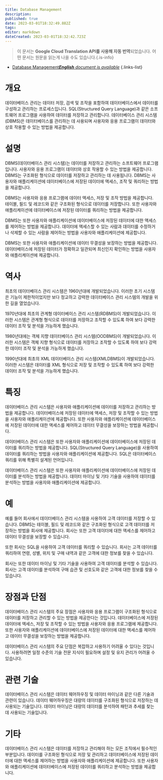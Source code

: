 ```yaml
---
title: Database Management
description: 
published: true
date: 2023-03-01T18:32:49.882Z
tags: 
editor: markdown
dateCreated: 2023-03-01T18:32:42.723Z
---
```


> 이 문서는 **Google Cloud Translation API를 사용해 자동 번역**되었습니다.
어떤 문서는 원문을 읽는게 나을 수도 있습니다.{.is-info}



- [Database Management***English** document is available*](/en/Knowledge-base/Dictionary/database-management)
{.links-list}


# 개요
데이터베이스 관리는 데이터 저장, 검색 및 조작을 포함하여 데이터베이스에서 데이터를 구성하고 관리하는 프로세스입니다. SQL(Structured Query Language)과 같은 소프트웨어 프로그램을 사용하여 데이터를 저장하고 관리합니다. 데이터베이스 관리 시스템(DBMS)은 데이터베이스를 관리하는 데 사용되며 사용자와 응용 프로그램이 데이터와 상호 작용할 수 있는 방법을 제공합니다.

# 설명
DBMS(데이터베이스 관리 시스템)는 데이터를 저장하고 관리하는 소프트웨어 프로그램입니다. 사용자와 응용 프로그램이 데이터와 상호 작용할 수 있는 방법을 제공합니다. DBMS는 구조화된 형식으로 데이터를 저장하고 관리하는 데 사용됩니다. DBMS는 사용자와 애플리케이션에 데이터베이스에 저장된 데이터에 액세스, 조작 및 쿼리하는 방법을 제공합니다.

DBMS는 사용자와 응용 프로그램에 데이터 액세스, 저장 및 조작 방법을 제공합니다. 테이블, 필드 및 레코드와 같은 구조화된 형식으로 데이터를 저장합니다. 또한 사용자와 애플리케이션에 데이터베이스에 저장된 데이터를 쿼리하는 방법을 제공합니다.

DBMS는 또한 사용자와 애플리케이션에 데이터베이스에 저장된 데이터에 대한 액세스를 제어하는 방법을 제공합니다. 데이터에 액세스할 수 있는 사람과 데이터를 수정하거나 삭제할 수 있는 사람을 제어하는 방법을 사용자와 애플리케이션에 제공합니다.

DBMS는 또한 사용자와 애플리케이션에 데이터 무결성을 보장하는 방법을 제공합니다. 데이터베이스에 저장된 데이터가 정확하고 일관되며 최신인지 확인하는 방법을 사용자와 애플리케이션에 제공합니다.

# 역사
최초의 데이터베이스 관리 시스템은 1960년대에 개발되었습니다. 이러한 초기 시스템은 기능이 제한적이었지만 보다 정교하고 강력한 데이터베이스 관리 시스템의 개발을 위한 길을 열었습니다.

1970년대에 최초의 관계형 데이터베이스 관리 시스템(RDBMS)이 개발되었습니다. 이러한 시스템은 관계형 형식으로 데이터를 저장하고 조작할 수 있도록 하여 보다 강력한 데이터 조작 및 분석을 가능하게 했습니다.

1980년대에는 객체 지향 데이터베이스 관리 시스템(OODBMS)이 개발되었습니다. 이러한 시스템은 객체 지향 형식으로 데이터를 저장하고 조작할 수 있도록 하여 보다 강력한 데이터 조작 및 분석을 가능하게 했습니다.

1990년대에 최초의 XML 데이터베이스 관리 시스템(XMLDBMS)이 개발되었습니다. 이러한 시스템은 데이터를 XML 형식으로 저장 및 조작할 수 있도록 하여 보다 강력한 데이터 조작 및 분석을 가능하게 했습니다.

# 특징
데이터베이스 관리 시스템은 사용자와 애플리케이션에 데이터를 저장하고 관리하는 방법을 제공합니다. 데이터베이스에 저장된 데이터에 액세스, 저장 및 조작할 수 있는 방법을 사용자와 애플리케이션에 제공합니다. 또한 사용자와 애플리케이션에 데이터베이스에 저장된 데이터에 대한 액세스를 제어하고 데이터 무결성을 보장하는 방법을 제공합니다.

데이터베이스 관리 시스템은 또한 사용자와 애플리케이션에 데이터베이스에 저장된 데이터를 쿼리하는 방법을 제공합니다. SQL(Structured Query Language)을 사용하여 데이터를 쿼리하는 방법을 사용자와 애플리케이션에 제공합니다. SQL은 데이터베이스 쿼리를 위해 특별히 설계된 언어입니다.

데이터베이스 관리 시스템은 또한 사용자와 애플리케이션에 데이터베이스에 저장된 데이터를 분석하는 방법을 제공합니다. 데이터 마이닝 및 기타 기술을 사용하여 데이터를 분석하는 방법을 사용자와 애플리케이션에 제공합니다.

# 예
예를 들어 회사에서 데이터베이스 관리 시스템을 사용하여 고객 데이터를 저장할 수 있습니다. DBMS는 테이블, 필드 및 레코드와 같은 구조화된 형식으로 고객 데이터를 저장하는 방법을 회사에 제공합니다. 회사는 또한 고객 데이터에 대한 액세스를 제어하고 데이터 무결성을 보장할 수 있습니다.

또한 회사는 SQL을 사용하여 고객 데이터를 쿼리할 수 있습니다. 회사는 고객 데이터를 쿼리하여 연령, 성별, 위치 및 구매 내역과 같은 고객에 대한 정보를 찾을 수 있습니다.

회사는 또한 데이터 마이닝 및 기타 기술을 사용하여 고객 데이터를 분석할 수 있습니다. 회사는 고객 데이터를 분석하여 구매 습관 및 선호도와 같은 고객에 대한 정보를 찾을 수 있습니다.

# 장점과 단점
데이터베이스 관리 시스템의 주요 장점은 사용자와 응용 프로그램이 구조화된 형식으로 데이터를 저장하고 관리할 수 있는 방법을 제공한다는 것입니다. 데이터베이스에 저장된 데이터에 액세스, 저장 및 조작할 수 있는 방법을 사용자와 응용 프로그램에 제공합니다. 또한 사용자와 애플리케이션에 데이터베이스에 저장된 데이터에 대한 액세스를 제어하고 데이터 무결성을 보장하는 방법을 제공합니다.

데이터베이스 관리 시스템의 주요 단점은 복잡하고 사용하기 어려울 수 있다는 것입니다. 사용하려면 일정 수준의 기술 전문 지식이 필요하며 설정 및 유지 관리가 어려울 수 있습니다.

# 관련 기술
데이터베이스 관리 시스템은 데이터 웨어하우징 및 데이터 마이닝과 같은 다른 기술과 관련이 있습니다. 데이터 웨어하우징은 대량의 데이터를 구조화된 형식으로 저장하는 데 사용되는 기술입니다. 데이터 마이닝은 대량의 데이터를 분석하여 패턴과 추세를 찾는 데 사용되는 기술입니다.

# 기타
데이터베이스 관리 시스템은 데이터를 저장하고 관리해야 하는 모든 조직에서 필수적인 부분입니다. 데이터를 구조화된 형식으로 저장 및 관리하고 데이터베이스에 저장된 데이터에 대한 액세스를 제어하는 방법을 사용자와 애플리케이션에 제공합니다. 또한 사용자와 애플리케이션에 데이터베이스에 저장된 데이터를 쿼리하고 분석하는 방법을 제공합니다.